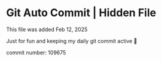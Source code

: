 # Git Auto Commit | Hidden File

This file was added Feb 12, 2025

Just for fun and keeping my daily git commit active 🤪

commit number: 109675
